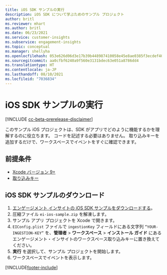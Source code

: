 ```yaml
---
title: iOS SDK サンプルの実行
description: iOS SDK について学ぶためのサンプル プロジェクト
author: britl
ms.reviewer: mhart
ms.author: britl
ms.date: 06/23/2021
ms.service: customer-insights
ms.subservice: engagement-insights
ms.topic: conceptual
ms.manager: shellyha
ms.openlocfilehash: 053e626d06d3e17b39b448987410058e45e8ae0385f3ecdef40314cb46ae4bf4
ms.sourcegitcommit: aa0cfbf6240a9f560e3131bdec63e051a8786dd4
ms.translationtype: HT
ms.contentlocale: ja-JP
ms.lasthandoff: 08/10/2021
ms.locfileid: "7036834"
---
```

# <a name="run-the-ios-sdk-sample"></a>iOS SDK サンプルの実行

[!INCLUDE [cc-beta-prerelease-disclaimer](includes/cc-beta-prerelease-disclaimer.md)]

このサンプル iOS プロジェクトは、SDK がアプリでどのように機能するかを理解するのに役立ちます。 コードを記述する必要はありません。 取り込みキーを追加するだけで、ワークスペースでイベントをすぐに確認できます。

## <a name="prerequisites"></a>前提条件

- [Xcode バージョン 9+](https://developer.apple.com/xcode/downloads/)
- [取り込みキー](get-started-ios.md)

## <a name="download-the-ios-sdk-sample"></a>iOS SDK サンプルのダウンロード

1. [エンゲージメント インサイトの iOS SDK サンプルをダウンロードする](https://download.pi.dynamics.com/sdk/EI-SDKs/ei-ios-sample.zip)。
1. 圧縮ファイル `ei-ios-sample.zip` を解凍します。
1. サンプル アプリ プロジェクトを Xcode で開きます。
1. `EIConfig.plist` ファイルで `ingestionKey` フィールドにある文字列 `“YOUR-INGESTION-KEY”` を、**管理者** > **ワークスペース** > **インストール ガイド** にあるエンゲージメント・インサイトのワークスペース取り込みキーに置き換えてください。
1. **実行** を選択して、サンプル プロジェクトを開始します。
1. ワークスペースでイベントを表示します。

[!INCLUDE[footer-include](../includes/footer-banner.md)]
